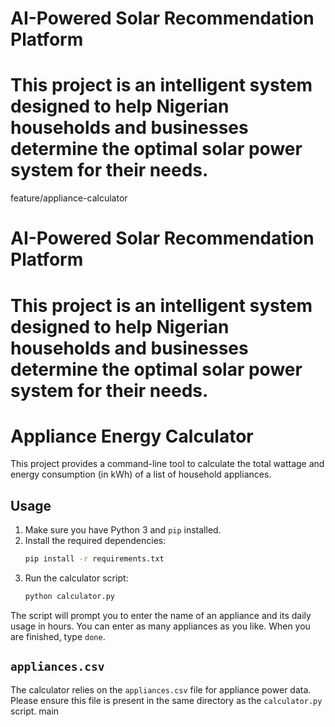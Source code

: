 
# AI-Powered Solar Recommendation Platform

This project is an intelligent system designed to help Nigerian households and businesses determine the optimal solar power system for their needs.
=======
feature/appliance-calculator
# AI-Powered Solar Recommendation Platform

This project is an intelligent system designed to help Nigerian households and businesses determine the optimal solar power system for their needs.
=======
# Appliance Energy Calculator

This project provides a command-line tool to calculate the total wattage and energy consumption (in kWh) of a list of household appliances.

## Usage

1.  Make sure you have Python 3 and `pip` installed.
2.  Install the required dependencies:
    ```bash
    pip install -r requirements.txt
    ```
3.  Run the calculator script:
    ```bash
    python calculator.py
    ```

The script will prompt you to enter the name of an appliance and its daily usage in hours. You can enter as many appliances as you like. When you are finished, type `done`.

## `appliances.csv`

The calculator relies on the `appliances.csv` file for appliance power data. Please ensure this file is present in the same directory as the `calculator.py` script.
main

